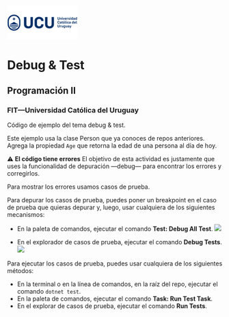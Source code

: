 ![UCU](./Assets/logo-ucu.png)
# Debug & Test
## Programación II
### FIT—Universidad Católica del Uruguay

Código de ejemplo del tema debug &amp; test.

Este ejemplo usa la clase Person que ya conoces de repos anteriores. Agrega la propiedad `Age` que retorna la edad de una persona al día de hoy.

:warning: **El código tiene errores** El objetivo de esta actividad es justamente que uses la funcionalidad de depuración —debug— para encontrar los errores y corregirlos.

Para mostrar los errores usamos casos de prueba.

Para depurar los casos de prueba, puedes poner un breakpoint en el caso de prueba que quieras depurar y, luego, usar cualquiera de los siguientes mecanismos:

- En la paleta de comandos, ejecutar el comando **Test: Debug All Test**.
![](./assets/Untitled.gif)

- En el explorador de casos de prueba, ejecutar el comando **Debug Tests**.
![](./assets/Debug%20from%20test%20explorer.gif)

Para ejecutar los casos de prueba, puedes usar cualquiera de los siguientes métodos:

- En la terminal o en la línea de comandos, en la raíz del repo, ejecutar el comando `dotnet test`.
- En la paleta de comandos, ejecutar el comando **Task: Run Test Task**.
- En el explorar de casos de prueba, ejecutar el comando **Run Tests**.
